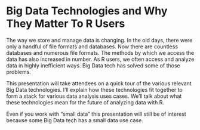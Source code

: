 # Big Data Technologies and Why They Matter To R Users

The way we store and manage data is changing. In the old days, there were only a handful of file formats and databases. Now there are countless databases and numerous file formats. The methods by which we access the data has also increased in number. As R users, we often access and analyze data in highly inefficient ways. Big Data tech has solved some of those problems.

This presentation will take attendees on a quick tour of the various relevant Big Data technologies. I’ll explain how these technologies fit together to form a stack for various data analysis uses cases. We’ll talk about what these technologies mean for the future of analyzing data with R.

Even if you work with “small data” this presentation will still be of interest because some Big Data tech has a small data use case.
